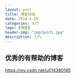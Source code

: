 ```yaml
---
layout: post
title: 博客存档
date: 2018-4-10
categories: 入门
tags: [博客]
header-img: "img/posts.jpg"
description: 入门。
---
```


## 优秀的有帮助的博客

https://my.csdn.net/u014380165
